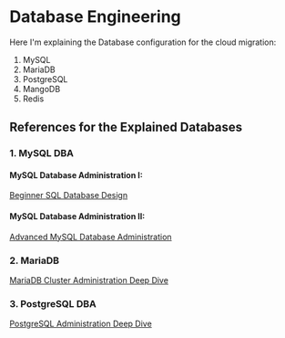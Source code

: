 # Database Engineering

Here I'm explaining the Database configuration for the cloud migration:

1. MySQL
2. MariaDB
3. PostgreSQL
4. MangoDB
5. Redis

## References for the Explained Databases

### 1. MySQL DBA

#### MySQL Database Administration I: 
[Beginner SQL Database Design](https://www.udemy.com/course/mysql-dba-for-beginners)

#### MySQL Database Administration II:
[Advanced MySQL Database Administration](https://www.udemy.com/course/advanced-mysql-database-administration-dba)


### 2. MariaDB 

[MariaDB Cluster Administration Deep Dive](https://acloudguru.com/course/mariadb-cluster-admin-deep-dive)


### 3. PostgreSQL DBA

[PostgreSQL Administration Deep Dive](https://acloudguru.com/course/postgresql-administration-deep-dive)


